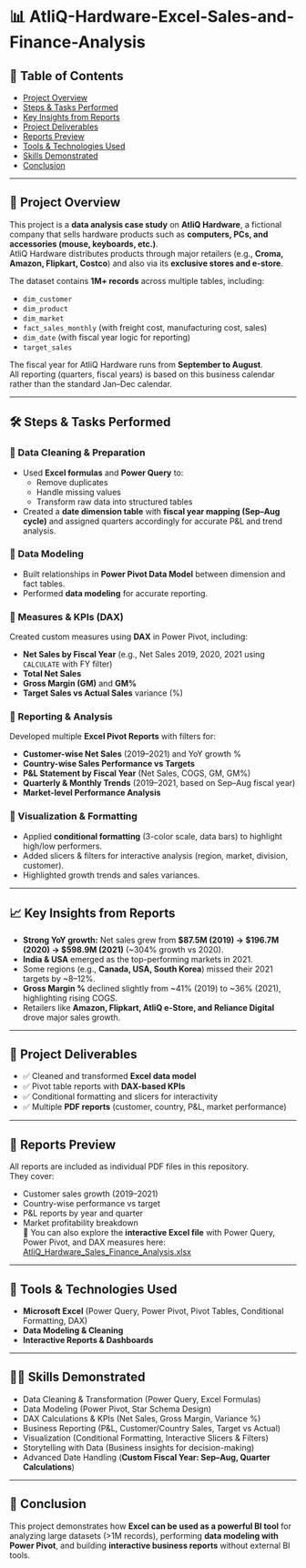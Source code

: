 #  📊 AtliQ-Hardware-Excel-Sales-and-Finance-Analysis
  
## 📌 Table of Contents  
- [Project Overview](#-project-overview)  
- [Steps & Tasks Performed](#-steps--tasks-performed)  
- [Key Insights from Reports](#-key-insights-from-reports)  
- [Project Deliverables](#-project-deliverables)  
- [Reports Preview](#-reports-preview)  
- [Tools & Technologies Used](#-tools--technologies-used)  
- [Skills Demonstrated](#-skills-demonstrated)  
- [Conclusion](#-conclusion)  

---

## 📌 Project Overview  
This project is a **data analysis case study** on **AtliQ Hardware**, a fictional company that sells hardware products such as **computers, PCs, and accessories (mouse, keyboards, etc.)**.  
AtliQ Hardware distributes products through major retailers (e.g., **Croma, Amazon, Flipkart, Costco**) and also via its **exclusive stores and e-store**.  

The dataset contains **1M+ records** across multiple tables, including:  
- `dim_customer`  
- `dim_product`  
- `dim_market`  
- `fact_sales_monthly` (with freight cost, manufacturing cost, sales)  
- `dim_date` (with fiscal year logic for reporting)  
- `target_sales`  

The fiscal year for AtliQ Hardware runs from **September to August**.  
All reporting (quarters, fiscal years) is based on this business calendar rather than the standard Jan–Dec calendar.  

---

## 🛠️ Steps & Tasks Performed  

### 🔹 Data Cleaning & Preparation  
- Used **Excel formulas** and **Power Query** to:  
  - Remove duplicates  
  - Handle missing values  
  - Transform raw data into structured tables  
- Created a **date dimension table** with **fiscal year mapping (Sep–Aug cycle)** and assigned quarters accordingly for accurate P&L and trend analysis.  

### 🔹 Data Modeling  
- Built relationships in **Power Pivot Data Model** between dimension and fact tables.  
- Performed **data modeling** for accurate reporting.  

### 🔹 Measures & KPIs (DAX)  
Created custom measures using **DAX** in Power Pivot, including:  
- **Net Sales by Fiscal Year** (e.g., Net Sales 2019, 2020, 2021 using `CALCULATE` with FY filter)  
- **Total Net Sales**  
- **Gross Margin (GM)** and **GM%**  
- **Target Sales vs Actual Sales** variance (%)  

### 🔹 Reporting & Analysis  
Developed multiple **Excel Pivot Reports** with filters for:  
- **Customer-wise Net Sales** (2019–2021) and YoY growth %  
- **Country-wise Sales Performance vs Targets**  
- **P&L Statement by Fiscal Year** (Net Sales, COGS, GM, GM%)  
- **Quarterly & Monthly Trends** (2019–2021, based on Sep–Aug fiscal year)  
- **Market-level Performance Analysis**  

### 🔹 Visualization & Formatting  
- Applied **conditional formatting** (3-color scale, data bars) to highlight high/low performers.  
- Added slicers & filters for interactive analysis (region, market, division, customer).  
- Highlighted growth trends and sales variances.  

---

## 📈 Key Insights from Reports  
- **Strong YoY growth:** Net sales grew from **$87.5M (2019) → $196.7M (2020) → $598.9M (2021)** (~304% growth vs 2020).  
- **India & USA** emerged as the top-performing markets in 2021.  
- Some regions (e.g., **Canada, USA, South Korea**) missed their 2021 targets by ~8–12%.  
- **Gross Margin %** declined slightly from ~41% (2019) to ~36% (2021), highlighting rising COGS.  
- Retailers like **Amazon, Flipkart, AtliQ e-Store, and Reliance Digital** drove major sales growth.  

---

## 📂 Project Deliverables  
- ✅ Cleaned and transformed **Excel data model**  
- ✅ Pivot table reports with **DAX-based KPIs**  
- ✅ Conditional formatting and slicers for interactivity  
- ✅ Multiple **PDF reports** (customer, country, P&L, market performance)  

---

## 📑 Reports Preview  
All reports are included as individual PDF files in this repository.  
They cover:  
- Customer sales growth (2019–2021)  
- Country-wise performance vs target  
- P&L reports by year and quarter  
- Market profitability breakdown  
📂 You can also explore the **interactive Excel file** with Power Query, Power Pivot, and DAX measures here:  
[AtliQ_Hardware_Sales_Finance_Analysis.xlsx](./AtliQ_Hardware_Sales_Finance_Analysis.xlsx)
---

## 🚀 Tools & Technologies Used  
- **Microsoft Excel** (Power Query, Power Pivot, Pivot Tables, Conditional Formatting, DAX)  
- **Data Modeling & Cleaning**  
- **Interactive Reports & Dashboards**  

---

## 🧑‍💻 Skills Demonstrated  
- Data Cleaning & Transformation (Power Query, Excel Formulas)  
- Data Modeling (Power Pivot, Star Schema Design)  
- DAX Calculations & KPIs (Net Sales, Gross Margin, Variance %)  
- Business Reporting (P&L, Customer/Country Sales, Target vs Actual)  
- Visualization (Conditional Formatting, Interactive Slicers & Filters)  
- Storytelling with Data (Business insights for decision-making)  
- Advanced Date Handling (**Custom Fiscal Year: Sep–Aug, Quarter Calculations**)  

---

## 📌 Conclusion  
This project demonstrates how **Excel can be used as a powerful BI tool** for analyzing large datasets (>1M records), performing **data modeling with Power Pivot**, and building **interactive business reports** without external BI tools.  

